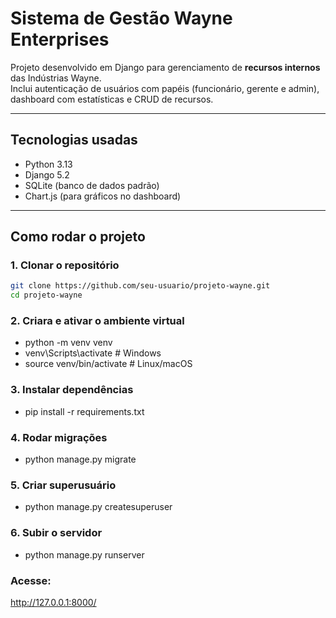 #  Sistema de Gestão Wayne Enterprises

Projeto desenvolvido em Django para gerenciamento de **recursos internos** das Indústrias Wayne.  
Inclui autenticação de usuários com papéis (funcionário, gerente e admin), dashboard com estatísticas e CRUD de recursos.

---

##  Tecnologias usadas
- Python 3.13
- Django 5.2
- SQLite (banco de dados padrão)
- Chart.js (para gráficos no dashboard)

---

##  Como rodar o projeto

### 1. Clonar o repositório
```bash
git clone https://github.com/seu-usuario/projeto-wayne.git
cd projeto-wayne
```

### 2. Criara e ativar o ambiente virtual
- python -m venv venv
- venv\Scripts\activate    # Windows
- source venv/bin/activate # Linux/macOS

### 3. Instalar dependências
- pip install -r requirements.txt

### 4. Rodar migrações

- python manage.py migrate

### 5. Criar superusuário
- python manage.py createsuperuser

### 6. Subir o servidor
- python manage.py runserver

### Acesse:
http://127.0.0.1:8000/